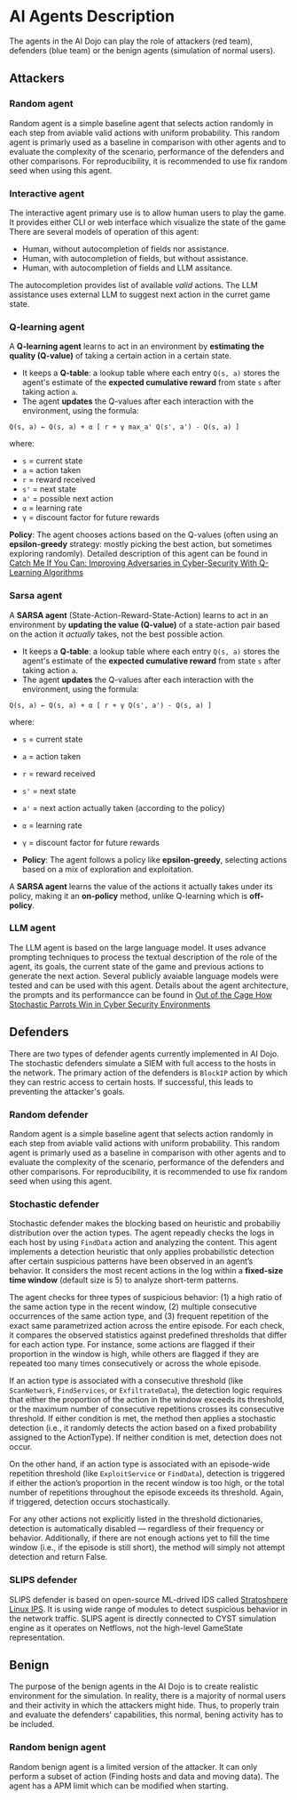 # AI Agents Description
The agents in the AI Dojo can play the role of attackers (red team), defenders (blue team) or the benign agents (simulation of normal users).
## Attackers
### Random agent
Random agent is a simple baseline agent that selects action randomly in each step from aviable valid actions with uniform probability. This random agent is primarly used as a baseline in comparison with other agents and to evaluate the complexity of the scenario, performance of the defenders and other comparisons. For reproducibility, it is recommended to use fix random seed when using this agent.
### Interactive agent
The interactive agent primary use is to allow human users to play the game. It provides either CLI or web interface which visualize the state of the game There are several models of operation of this agent:
- Human, without autocompletion of fields nor assistance.
- Human, with autocompletion of fields, but without assistance.
- Human, with autocompletion of fields and LLM assitance.

The autocompletion provides list of available *valid* actions. The LLM assistance uses external LLM to suggest next action in the curret game state.
### Q-learning agent
A **Q-learning agent** learns to act in an environment by **estimating the quality (Q-value)** of taking a certain action in a certain state.

- It keeps a **Q-table**: a lookup table where each entry `Q(s, a)` stores the agent's estimate of the **expected cumulative reward** from state `s` after taking action `a`.
- The agent **updates** the Q-values after each interaction with the environment, using the formula:

`Q(s, a) ← Q(s, a) + α [ r + γ max_a' Q(s', a') - Q(s, a) ]`

where:
- `s` = current state
- `a` = action taken
- `r` = reward received
- `s'` = next state
- `a'` = possible next action
- `α` = learning rate
- `γ` = discount factor for future rewards

**Policy**: The agent chooses actions based on the Q-values (often using an **epsilon-greedy** strategy: mostly picking the best action, but sometimes exploring randomly).
Detailed description of this agent can be found in [Catch Me If You Can: Improving Adversaries in Cyber-Security With Q-Learning Algorithms](https://arxiv.org/abs/2302.03768)

### Sarsa agent
 
A **SARSA agent** (State-Action-Reward-State-Action) learns to act in an environment by **updating the value (Q-value)** of a state-action pair based on the action it *actually* takes, not the best possible action.

- It keeps a **Q-table**: a lookup table where each entry `Q(s, a)` stores the agent's estimate of the **expected cumulative reward** from state `s` after taking action `a`.
- The agent **updates** the Q-values after each interaction with the environment, using the formula:

`Q(s, a) ← Q(s, a) + α [ r + γ Q(s', a') - Q(s, a) ]`

where:
- `s` = current state
- `a` = action taken
- `r` = reward received
- `s'` = next state
- `a'` = next action actually taken (according to the policy)
- `α` = learning rate
- `γ` = discount factor for future rewards

- **Policy**: The agent follows a policy like **epsilon-greedy**, selecting actions based on a mix of exploration and exploitation.

A **SARSA agent** learns the value of the actions it actually takes under its policy, making it an **on-policy** method, unlike Q-learning which is **off-policy**.
### LLM agent
The LLM agent is based on the large language model. It uses advance prompting techniques to process the textual description of the role of the agent, its goals, the current state of the game and previous actions to generate the next action. Several publicly avaiable language models were tested and can be used with this agent. Details about the agent architecture, the prompts and its performancce can be found in [Out of the Cage How Stochastic Parrots Win in Cyber Security
Environments](https://arxiv.org/pdf/2308.12086)

## Defenders
There are two types of defender agents currently implemented in AI Dojo. The stochastic defenders simulate a SIEM with full access to the hosts in the network. The primary action of the defenders is `BlockIP` action by which they can restric access to certain hosts. If successful, this leads to preventing the attacker's goals.
### Random defender
Random agent is a simple baseline agent that selects action randomly in each step from aviable valid actions with uniform probability. This random agent is primarly used as a baseline in comparison with other agents and to evaluate the complexity of the scenario, performance of the defenders and other comparisons. For reproducibility, it is recommended to use fix random seed when using this agent.

### Stochastic defender
Stochastic defender makes the blocking based on heuristic and probabiliy distribution over the action types. The agent repeadly checks the logs in each host by using `FindData` action and analyzing the content. This agent implements a detection heuristic that only applies probabilistic detection after certain suspicious patterns have been observed in an agent’s behavior. It considers the most recent actions in the log within a **fixed-size time window** (default size is 5) to analyze short-term patterns.

The agent checks for three types of suspicious behavior: (1) a high ratio of the same action type in the recent window, (2) multiple consecutive occurrences of the same action type, and (3) frequent repetition of the exact same parametrized action across the entire episode. For each check, it compares the observed statistics against predefined thresholds that differ for each action type. For instance, some actions are flagged if their proportion in the window is high, while others are flagged if they are repeated too many times consecutively or across the whole episode.

If an action type is associated with a consecutive threshold (like `ScanNetwork`, `FindServices`, or `ExfiltrateData`), the detection logic requires that either the proportion of the action in the window exceeds its threshold, or the maximum number of consecutive repetitions crosses its consecutive threshold. If either condition is met, the method then applies a stochastic detection (i.e., it randomly detects the action based on a fixed probability assigned to the ActionType). If neither condition is met, detection does not occur.

On the other hand, if an action type is associated with an episode-wide repetition threshold (like `ExploitService` or `FindData`), detection is triggered if either the action’s proportion in the recent window is too high, or the total number of repetitions throughout the episode exceeds its threshold. Again, if triggered, detection occurs stochastically.

For any other actions not explicitly listed in the threshold dictionaries, detection is automatically disabled — regardless of their frequency or behavior. Additionally, if there are not enough actions yet to fill the time window (i.e., if the episode is still short), the method will simply not attempt detection and return False.

### SLIPS defender
SLIPS defender is based on open-source ML-drived IDS called [Stratoshpere Linux IPS](https://github.com/stratosphereips/StratosphereLinuxIPS). It is using wide range of modules to detect suspicious behavior in the network traffic. SLIPS agent is directly connected to CYST simulation engine as it operates on Netflows, not the high-level GameState representation.

## Benign
The purpose of the benign agents in the AI Dojo is to create realistic environment for the simulation. In reality, there is a majority of normal users and their activity in which the attackers might hide. Thus, to properly train and evaluate the defenders' capabilities, this normal, bening activity has to be included.

### Random benign agent
Random benign agent is a limited version of the attacker. It can only perform a subset of action (Finding hosts and data and moving data). The agent has a APM limit which can be modified when starting.